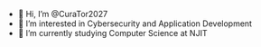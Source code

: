 - 👋 Hi, I’m @CuraTor2027
- 👀 I’m interested in Cybersecurity and Application Development
- 🌱 I’m currently studying Computer Science at NJIT


<!---
CuraTor2027/CuraTor2027 is a ✨ special ✨ repository because its `README.md` (this file) appears on your GitHub profile.
You can click the Preview link to take a look at your changes.
--->
